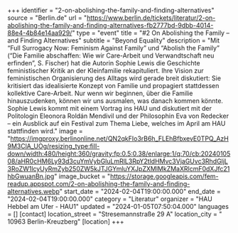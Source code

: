 +++
identifier = "2-on-abolishing-the-family-and-finding-alternatives"
source = "Berlin.de"
url = "https://www.berlin.de/tickets/literatur/2-on-abolishing-the-family-and-finding-alternatives-fb2777bd-9dbb-4014-88e4-4b84e14aa929/"
type = "event"
title = "#2 On Abolishing the Family – and Finding Alternatives"
subtitle = "Beyond Equality"
description = "Mit “Full Surrogacy Now: Feminism Against Family” und “Abolish the Family” (“Die Familie abschaffen: Wie wir Care-Arbeit und Verwandtschaft neu erfinden”, S. Fischer) hat die Autorin Sophie Lewis die Geschichte feministischer Kritik an der Kleinfamilie rekapituliert. Ihre Vision zur feministischen Organisierung des Alltags wird gerade breit diskutiert: Sie kritisiert das idealisierte Konzept von Familie und propagiert stattdessen kollektive Care-Arbeit. Nur wenn wir beginnen, über die Familie hinauszudenken, können wir uns ausmalen, was danach kommen könnte.  Sophie Lewis kommt mit einem Vortrag ins HAU und diskutiert mit der Politologin Eleonora Roldán Mendivil und der Philosophin Eva von Redecker – ein Ausblick auf ein Festival zum Thema Liebe, welches im April am HAU stattfinden wird."
image = "https://imgproxy.berlinonline.net/QN2qkFIo3rB6h_FLEhBfbxevE0TPQ_AzH9M3ClA_UOg/resizing_type:fill-down/width:480/height:360/gravity:fp:0.5:0.38/enlarge:1/q:70/cb:2024010508/aHR0cHM6Ly93d3cuYmVybGluLmRlL3RpY2tldHMvc3VjaGUvc3RhdGljL3RoZW1lcyUyRmZyb250ZW5kJTJGYmluYXJpZXMlMkZMaXRlcmF0dXJfc21hbGwuanBn.jpg"
image_bucket = "https://storage.googleapis.com/fem-readup.appspot.com/2-on-abolishing-the-family-and-finding-alternatives.webp"
start_date = "2024-02-04T19:00:00.000"
end_date = "2024-02-04T19:00:00.000"
category = "Literatur"
organizer = "HAU Hebbel am Ufer - HAU1"
updated = "2024-01-05T07:50:04.000"
languages = []
[contact]
location_street = "Stresemannstraße 29 A"
location_city = " 10963 Berlin-Kreuzberg"
[location]
+++